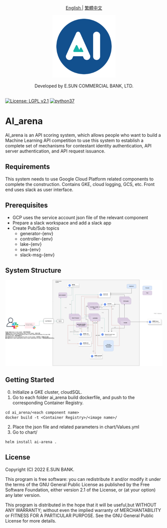 <p align="center">
  <a href="./README.md"> English </a> | <a href="./README.zh-TW.md"> 繁體中文


<p align="center">
  <target="_blank">
    <img alt="ESUN AI" width="200" src="./images/esunai.png">
  </a>
</p>

<p align="center">
  Developed by E.SUN COMMERCIAL BANK, LTD.
  <br>
  <br>
</p>


[![License: LGPL v2.1](https://img.shields.io/badge/License-LGPL_v2.1-blue.svg)](https://www.gnu.org/licenses/lgpl-2.1)
[![python37](https://img.shields.io/badge/python-3.7-blue.svg)](https://www.python.org/downloads/release/python-370/)


# AI_arena

AI_arena is an API scoring system, which allows people who want to build a Machine Learning API competition to use this system to establish a complete set of mechanisms for contestant identity authentication, API server authentication, and API request issuance.

## Requirements
This system needs to use Google Cloud Platform related components to complete the construction. Contains GKE, cloud logging, GCS, etc.
Front end uses slack as user interface.

## Prerequisites
- GCP uses the service account json file of the relevant component
- Prepare a slack workspace and add a slack app
- Create Pub/Sub topics
  - generator-{env}
  - controller-{env}
  - lake-{env}
  - sea-{env}
  - slack-msg-{env}


## System Structure
![infra](images/infra.png)
## Getting Started
0. Initialize a GKE cluster, cloudSQL.
1. Go to each folder ai_arena build dockerfile, and push to the corresponding Container Registry.

```
cd ai_arena/<each component name>
docker build -t <Container Registry>/<image name>/
```
2. Place the json file and related parameters in chart/Values.yml
3. Go to chart/
```
helm install ai-arena .
```

## License
Copyright (C) 2022  E.SUN BANK.

This program is free software: you can redistribute it and/or modify it under the terms of the GNU General Public License as published by the Free Software Foundation, either version 2.1 of the License, or (at your option) any later version.

This program is distributed in the hope that it will be useful,but WITHOUT ANY WARRANTY; without even the implied warranty of MERCHANTABILITY or FITNESS FOR A PARTICULAR PURPOSE.  See the GNU General Public License for more details.
